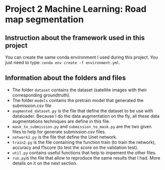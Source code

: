 # Project 2 Machine Learning: Road map segmentation

## Instruction about the framework used in this project
You can create the same conda environment I used during this project. You just need to type: `conda env create -f environment.yml`.

## Information about the folders and files
- The folder `dataset` contains the dataset (satellite images with their corresponding groundtruth).
- The folder `models` contains the pretrain model that generated the submission.csv file
- `augmented_dataset.py` is the file that define the dataset to be use with dataloader. Because I do the data augmentation on the fly, all these data augmentations techniques are define in this file.
- `mask_to_submission.py` and `submission_to_mask.py` are the two given files to help for generate submission.csv files.
- `network2.py` is the file that define the Unet network.
- `train2.py` is the file containing the function train (to train the network), accuracy and f1score (to test the score on the validation test).
- `util.py` contains useful functions that help to impement the other files.
- `run.py`is the file that allow to reproduce the same results that I had. More details on it on the next section.

